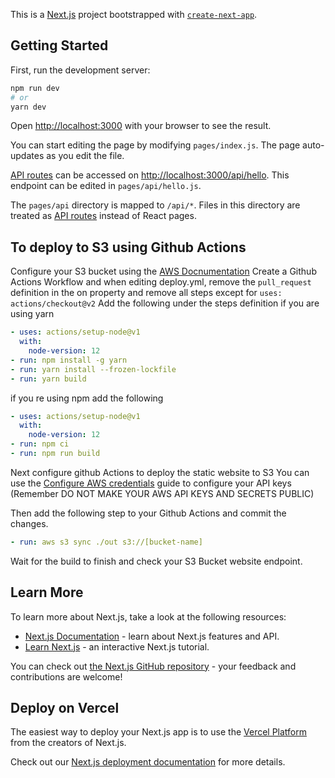This is a [Next.js](https://nextjs.org/) project bootstrapped with [`create-next-app`](https://github.com/vercel/next.js/tree/canary/packages/create-next-app).

## Getting Started

First, run the development server:

```bash
npm run dev
# or
yarn dev
```

Open [http://localhost:3000](http://localhost:3000) with your browser to see the result.

You can start editing the page by modifying `pages/index.js`. The page auto-updates as you edit the file.

[API routes](https://nextjs.org/docs/api-routes/introduction) can be accessed on [http://localhost:3000/api/hello](http://localhost:3000/api/hello). This endpoint can be edited in `pages/api/hello.js`.

The `pages/api` directory is mapped to `/api/*`. Files in this directory are treated as [API routes](https://nextjs.org/docs/api-routes/introduction) instead of React pages.

## To deploy to S3 using Github Actions
Configure your S3 bucket using the [AWS Docnumentation](https://docs.aws.amazon.com/AmazonS3/latest/userguide/HostingWebsiteOnS3Setup.html)
Create a Github Actions Workflow and when editing deploy.yml, remove the `pull_request` definition in the on property and remove all steps except for `uses: actions/checkout@v2`
Add the following under the steps definition if you are using yarn

```yaml
- uses: actions/setup-node@v1
  with:
    node-version: 12
- run: npm install -g yarn
- run: yarn install --frozen-lockfile
- run: yarn build
```

if you re using npm add the following 

```yaml
- uses: actions/setup-node@v1
  with:
    node-version: 12
- run: npm ci
- run: npm run build
```

Next configure github Actions to deploy the static website to S3
You can use the [Configure AWS credentials](https://github.com/aws-actions/configure-aws-credentials/blob/master/README.md) guide to configure your API keys (Remember DO NOT MAKE YOUR AWS API KEYS AND SECRETS PUBLIC)

Then add the following step to your Github Actions and commit the changes.

```yaml
- run: aws s3 sync ./out s3://[bucket-name]
```

Wait for the build to finish and check your S3 Bucket website endpoint.

## Learn More

To learn more about Next.js, take a look at the following resources:

- [Next.js Documentation](https://nextjs.org/docs) - learn about Next.js features and API.
- [Learn Next.js](https://nextjs.org/learn) - an interactive Next.js tutorial.

You can check out [the Next.js GitHub repository](https://github.com/vercel/next.js/) - your feedback and contributions are welcome!

## Deploy on Vercel

The easiest way to deploy your Next.js app is to use the [Vercel Platform](https://vercel.com/new?utm_medium=default-template&filter=next.js&utm_source=create-next-app&utm_campaign=create-next-app-readme) from the creators of Next.js.

Check out our [Next.js deployment documentation](https://nextjs.org/docs/deployment) for more details.
